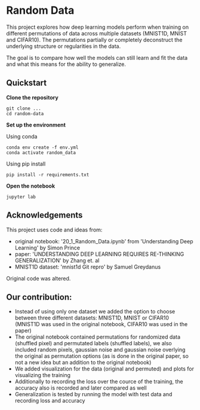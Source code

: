 # Random Data

This project explores how deep learning models perform when training on different permutations of data across multiple datasets (MNIST1D, MNIST and CIFAR10). The permutations partially or completely deconstruct the underlying structure or regularities in the data.  

The goal is to compare how well the models can still learn and fit the data and what this means for the ability to generalize.

## Quickstart
**Clone the repository**  

```
git clone ...
cd random-data
```

**Set up the environment**  

Using conda  

```
conda env create -f env.yml
conda activate random_data
```

Using pip install  

```
pip install -r requirements.txt
```

**Open the notebook**  

```
jupyter lab
```

 
## Acknowledgements

This project uses code and ideas from:

- original notebook: '20_1_Random_Data.ipynb' from 'Understanding Deep Learning' by Simon Prince
- paper: 'UNDERSTANDING DEEP LEARNING REQUIRES RE-THINKING GENERALIZATION' by Zhang et. al
- MNIST1D dataset: 'mnist1d Git repro' by Samuel Greydanus

Original code was altered.


## Our contribution:

- Instead of using only one dataset we added the option to choose between three different datasets: MNIST1D, MNIST or CIFAR10 (MNIST1D was used in the original notebook, CIFAR10 was used in the paper)
- The original notebook contained permutations for randomized data (shuffled pixel) and permutated labels (shuffled labels), we also included random pixels, gaussian noise and gaussian noise overlying the original as permutation options (as is done in the original paper, so not a new idea but an addition to the original notebook)
- We added visualization for the data (original and permuted) and plots for visualizing the training
- Additionally to recording the loss over the cource of the training, the accuracy also is recorded and later compared as well
- Generalization is tested by running the model with test data and recording loss and accuracy